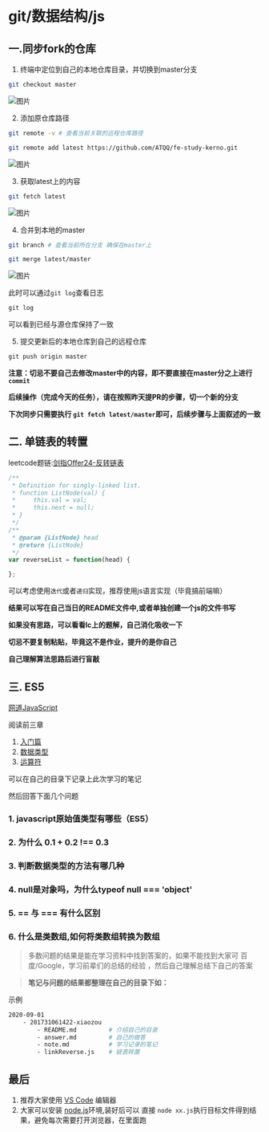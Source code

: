 # git/数据结构/js

##  一.同步fork的仓库

1. 终端中定位到自己的本地仓库目录，并切换到master分支

```sh
git checkout master
```
![图片](https://img.cdn.sugarat.top/mdImg/MTU5ODkyMzkyNTkyMg==598923925922)

2. 添加原仓库路径

```sh
git remote -v # 查看当前关联的远程仓库路径

git remote add latest https://github.com/ATQQ/fe-study-kerno.git
```

![图片](https://img.cdn.sugarat.top/mdImg/MTU5ODkyNDE3MzAzNQ==598924173035)

3. 获取latest上的内容

```sh
git fetch latest
```

![图片](https://img.cdn.sugarat.top/mdImg/MTU5ODkyNDI4NTgzNA==598924285834)

4. 合并到本地的master

```sh
git branch # 查看当前所在分支 确保在master上

git merge latest/master
```

![图片](https://img.cdn.sugarat.top/mdImg/MTU5ODkyNDUwNTgyMQ==598924505821)

此时可以通过`git log`查看日志
```js
git log
```
可以看到已经与源仓库保持了一致

5. 提交更新后的本地仓库到自己的远程仓库

```js
git push origin master
```

**注意：切忌不要自己去修改master中的内容，即不要直接在master分之上进行`commit`**

**后续操作（完成今天的任务），请在按照昨天提PR的步骤，切一个新的分支**

**下次同步只需要执行 `git fetch latest/master`即可，后续步骤与上面叙述的一致**

## 二. 单链表的转置

leetcode题链:[剑指Offer24-反转链表](https://leetcode-cn.com/problems/fan-zhuan-lian-biao-lcof/)

```js
/**
 * Definition for singly-linked list.
 * function ListNode(val) {
 *     this.val = val;
 *     this.next = null;
 * }
 */
/**
 * @param {ListNode} head
 * @return {ListNode}
 */
var reverseList = function(head) {

};
```

可以考虑使用`迭代`或者`递归`实现，推荐使用js语言实现（毕竟搞前端嘛）

**结果可以写在自己当日的README文件中,或者单独创建一个js的文件书写**

**如果没有思路，可以看看lc上的题解，自己消化吸收一下**

**切忌不要复制粘贴，毕竟这不是作业，提升的是你自己**

**自己理解算法思路后进行盲敲**

## 三. ES5
[网道JavaScript](https://wangdoc.com/javascript/index.html)

阅读前三章
1. [入门篇](https://wangdoc.com/javascript/basic/index.html)
2. [数据类型](https://wangdoc.com/javascript/types/index.html)
3. [运算符](https://wangdoc.com/javascript/operators/index.html)

可以在自己的目录下记录上此次学习的笔记

然后回答下面几个问题

### 1. javascript原始值类型有哪些（ES5）

### 2. 为什么 0.1 + 0.2 !== 0.3

### 3. 判断数据类型的方法有哪几种

### 4. null是对象吗，为什么typeof null === 'object'

### 5. == 与 === 有什么区别

### 6. 什么是类数组,如何将类数组转换为数组

>多数问题的结果是能在学习资料中找到答案的，如果不能找到大家可 百度/Google，学习前辈们的总结的经验 ，然后自己理解总结下自己的答案

>**笔记与问题的结果都整理在自己的目录下如：**

示例
```sh
2020-09-01
    - 201731061422-xiaozou
        - README.md         # 介绍自己的目录
        - answer.md         # 自己的做答
        - note.md           # 学习记录的笔记
        - linkReverse.js    # 链表转置
```

## 最后
1. 推荐大家使用 [VS Code](https://code.visualstudio.com/) 编辑器
2. 大家可以安装 [node.js](https://nodejs.org/zh-cn/)环境,装好后可以 直接 `node xx.js`执行目标文件得到结果，避免每次需要打开浏览器，在里面跑